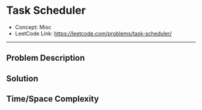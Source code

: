 # Task Scheduler

- Concept: Misc
- LeetCode Link: https://leetcode.com/problems/task-scheduler/

---

## Problem Description

## Solution

## Time/Space Complexity

